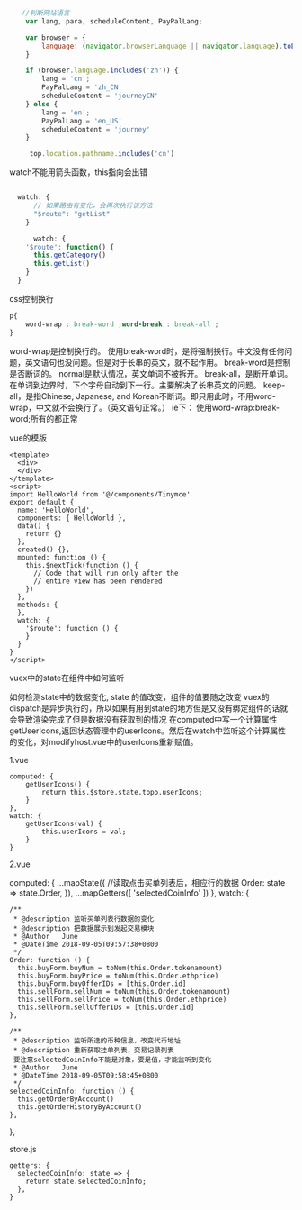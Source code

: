```js
   //判断网站语言
    var lang, para, scheduleContent, PayPalLang;

    var browser = {
        language: (navigator.browserLanguage || navigator.language).toLowerCase() //'zh-cn'or 'en'
    }

    if (browser.language.includes('zh')) {
        lang = 'cn';
        PayPalLang = 'zh_CN'
        scheduleContent = 'journeyCN'
    } else {
        lang = 'en';
        PayPalLang = 'en_US'
        scheduleContent = 'journey'
    }

     top.location.pathname.includes('cn') 
```

watch不能用箭头函数，this指向会出错
```js

  watch: {
      // 如果路由有变化，会再次执行该方法
      "$route": "getList"
    }

      watch: {
    '$route': function() {
      this.getCategory()
      this.getList()
    }
  }
```


css控制换行
```css
p{
    word-wrap : break-word ;word-break : break-all ;
}
```
word-wrap是控制换行的。
使用break-word时，是将强制换行。中文没有任何问题，英文语句也没问题。但是对于长串的英文，就不起作用。
break-word是控制是否断词的。
normal是默认情况，英文单词不被拆开。
break-all，是断开单词。在单词到边界时，下个字母自动到下一行。主要解决了长串英文的问题。
keep-all，是指Chinese, Japanese, and Korean不断词。即只用此时，不用word-wrap，中文就不会换行了。（英文语句正常。）
ie下：
使用word-wrap:break-word;所有的都正常

vue的模版

    <template>
      <div>
      </div>
    </template>
    <script>
    import HelloWorld from '@/components/Tinymce'
    export default {
      name: 'HelloWorld',
      components: { HelloWorld },
      data() {
        return {}
      },
      created() {},
      mounted: function () {
        this.$nextTick(function () {
          // Code that will run only after the
          // entire view has been rendered
        })
      },
      methods: {
      },
      watch: {
        '$route': function () {
        }
      }
    }
    </script>



vuex中的state在组件中如何监听

如何检测state中的数据变化, state 的值改变，组件的值要随之改变
vuex的dispatch是异步执行的，所以如果有用到state的地方但是又没有绑定组件的话就会导致渲染完成了但是数据没有获取到的情况 
在computed中写一个计算属性getUserIcons,返回状态管理中的userIcons。然后在watch中监听这个计算属性的变化，对modifyhost.vue中的userIcons重新赋值。


1.vue

    computed: {
        getUserIcons() {
            return this.$store.state.topo.userIcons;
        }
    },
    watch: {
        getUserIcons(val) {
            this.userIcons = val;
        }
    }


2.vue

  computed: {
    ...mapState({
      //读取点击买单列表后，相应行的数据
      Order: state => state.Order,
    }),
    ...mapGetters([
      'selectedCoinInfo'
    ])
  },
  watch: {

    /**
     * @description 监听买单列表行数据的变化
     * @description 把数据展示到发起交易模块
     * @Author   June
     * @DateTime 2018-09-05T09:57:38+0800
     */
    Order: function () {
      this.buyForm.buyNum = toNum(this.Order.tokenamount)
      this.buyForm.buyPrice = toNum(this.Order.ethprice)
      this.buyForm.buyOfferIDs = [this.Order.id]
      this.sellForm.sellNum = toNum(this.Order.tokenamount)
      this.sellForm.sellPrice = toNum(this.Order.ethprice)
      this.sellForm.sellOfferIDs = [this.Order.id]
    },

    /**
     * @description 监听所选的币种信息，改变代币地址
     * @description 重新获取挂单列表，交易记录列表
     要注意selectedCoinInfo不能是对象，要是值，才能监听到变化
     * @Author   June
     * @DateTime 2018-09-05T09:58:45+0800
     */
    selectedCoinInfo: function () {
      this.getOrderByAccount()
      this.getOrderHistoryByAccount()
    },

  },

store.js

    getters: {
      selectedCoinInfo: state => {
        return state.selectedCoinInfo;
      },
    }










